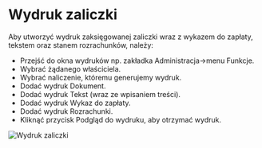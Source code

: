 # Wydruk zaliczki

Aby utworzyć wydruk zaksięgowanej zaliczki wraz z wykazem do zapłaty, tekstem oraz stanem rozrachunków, należy:

- Przejść do okna wydruków np. zakładka Administracja->menu Funkcje.
- Wybrać żądanego właściciela.
- Wybrać naliczenie, któremu generujemy wydruk.
- Dodać wydruk Dokument.
- Dodać wydruk Tekst (wraz ze wpisaniem treści).
- Dodać wydruk Wykaz do zapłaty.
- Dodać wydruk Rozrachunki.
- Kliknąć przycisk Podgląd do wydruku, aby otrzymać wydruk.

![Wydruk zaliczki](wydrukzaliczki.gif)